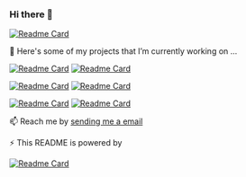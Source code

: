 ### Hi there 👋

[![Readme Card](https://github-readme-stats.vercel.app/api?username=Cubik65536&count_private=true&theme=blue-green&show_icons=true)](https://github.com/anuraghazra/github-readme-stats)

🔭 Here's some of my projects that I’m currently working on ...

[![Readme Card](https://github-readme-stats.vercel.app/api/pin/?username=Cubik65536&repo=CubikBot&show_owner=true&theme=blue-green&show_icons=true)](https://github.com/Cubik65536/CubikBot)
[![Readme Card](https://github-readme-stats.vercel.app/api/pin/?username=CubikStudio&repo=MinecraftServerManager&show_owner=true&theme=blue-green&show_icons=true)](https://github.com/CubikStudio/MinecraftServerManager)

[![Readme Card](https://github-readme-stats.vercel.app/api/pin/?username=Cubik65536&repo=kukubot-doc&show_owner=true&theme=blue-green&show_icons=true)](https://github.com/Cubik65536/kukubot-doc)
[![Readme Card](https://github-readme-stats.vercel.app/api/pin/?username=LittleSkinCommspt&repo=commspt-bot&show_owner=true&theme=blue-green&show_icons=true)](https://github.com/LittleSkinCommspt/commspt-bot)

[![Readme Card](https://github-readme-stats.vercel.app/api/pin/?username=LittleSkinChina&repo=manual&show_owner=true&theme=blue-green&show_icons=true)](https://github.com/LittleSkinChina/manual)
[![Readme Card](https://github-readme-stats.vercel.app/api/pin/?username=rocky-linux&repo=documentation&show_owner=true&theme=blue-green&show_icons=true)](https://github.com/rocky-linux/documentation)

📫 Reach me by [sending me a email](mailto:cubik65536@cubik65536.top)

⚡ This README is powered by

[![Readme Card](https://github-readme-stats.vercel.app/api/pin/?username=anuraghazra&repo=github-readme-stats&show_owner=true&theme=blue-green&show_icons=true)](https://github.com/anuraghazra/github-readme-stats)


<!--
**Cubik65536/Cubik65536** is a ✨ _special_ ✨ repository because its `README.md` (this file) appears on your GitHub profile.

Here are some ideas to get you started:

- 🔭 I’m currently working on ...
- 🌱 I’m currently learning ...
- 👯 I’m looking to collaborate on ...
- 🤔 I’m looking for help with ...
- 💬 Ask me about ...
- 📫 How to reach me: ...
- 😄 Pronouns: ...
- ⚡ Fun fact: ...
-->
